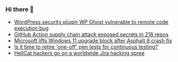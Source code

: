 ### Hi there 👋

<!--START_SECTION:feed-->
* [WordPress security plugin WP Ghost vulnerable to remote code execution bug](https://www.bleepingcomputer.com/news/security/wordpress-security-plugin-wp-ghost-vulnerable-to-remote-code-execution-bug/)
* [GitHub Action supply chain attack exposed secrets in 218 repos](https://www.bleepingcomputer.com/news/security/github-action-supply-chain-attack-exposed-secrets-in-218-repos/)
* [Microsoft lifts Windows 11 upgrade block after Asphalt 8 crash fix](https://www.bleepingcomputer.com/news/microsoft/microsoft-lifts-windows-11-upgrade-block-after-asphalt-8-crash-fix/)
* [Is it time to retire 'one-off' pen tests for continuous testing?](https://www.bleepingcomputer.com/news/security/is-it-time-to-retire-one-off-pen-tests-for-continuous-testing/)
* [HellCat hackers go on a worldwide Jira hacking spree](https://www.bleepingcomputer.com/news/security/hellcat-hackers-go-on-a-worldwide-jira-hacking-spree/)
<!--END_SECTION:feed-->

<!--
**frankenk/frankenk** is a ✨ _special_ ✨ repository because its `README.md` (this file) appears on your GitHub profile.

Here are some ideas to get you started:

- 🔭 I’m currently working on ...
- 🌱 I’m currently learning ...
- 👯 I’m looking to collaborate on ...
- 🤔 I’m looking for help with ...
- 💬 Ask me about ...
- 📫 How to reach me: ...
- 😄 Pronouns: ...
- ⚡ Fun fact: ...
-->



